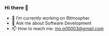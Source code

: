 ### Hi there 👋

- 🔭 I’m currently working on Bitmospher
- 💬 Ask me about Software Development
- 📫 How to reach me: [mo.m10003@gmail.com]()

